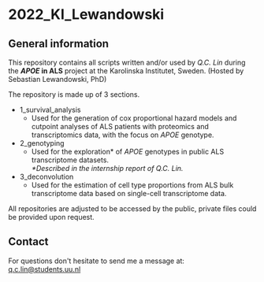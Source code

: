 # 2022_KI_Lewandowski
## General information
This repository contains all scripts written and/or used by <i>Q.C. Lin</i> during the <b><i>APOE</i> in ALS</b> project at the Karolinska Institutet, Sweden. (Hosted by Sebastian Lewandowski, PhD)

The repository is made up of 3 sections.
- 1_survival_analysis
    - Used for the generation of cox proportional hazard models and cutpoint analyses of ALS patients with proteomics and transcriptomics data, with the focus on <i>APOE</i> genotype.
- 2_genotyping
    - Used for the exploration* of <i>APOE</i> genotypes in public ALS transcriptome datasets.<br>
    <i>*Described in the internship report of Q.C. Lin.</i>
- 3_deconvolution
    - Used for the estimation of cell type proportions from ALS bulk transcriptome data based on single-cell transcriptome data.

All repositories are adjusted to be accessed by the public, private files could be provided upon request.
## Contact
For questions don't hesitate to send me a message at:
q.c.lin@students.uu.nl